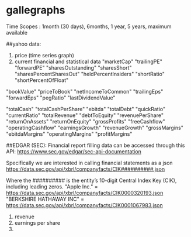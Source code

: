# gallegraphs

Time Scopes : 1month (30 days), 6months, 1 year, 5 years, maximum available

##yahoo data:

1) price (time series graph)
2) current financial and statistical data
"marketCap"
"trailingPE"
"forwardPE"
"sharesOutstanding"
"sharesShort"
"sharesPercentSharesOut"
"heldPercentInsiders"
"shortRatio"
"shortPercentOfFloat"

"bookValue"
"priceToBook"
"netIncomeToCommon"
"trailingEps"
"forwardEps"
"pegRatio"
"lastDividendValue"

"totalCash"
"totalCashPerShare"
"ebitda"
"totalDebt"
"quickRatio"
"currentRatio"
"totalRevenue"
"debtToEquity"
"revenuePerShare"
"returnOnAssets"
"returnOnEquity"
"grossProfits"
"freeCashflow"
"operatingCashflow"
"earningsGrowth"
"revenueGrowth"
"grossMargins"
"ebitdaMargins"
"operatingMargins"
"profitMargins"


##EDGAR (SEC): 
Financial report filling data can be accessed through this API:
https://www.sec.gov/edgar/sec-api-documentation

Specifically we are interested in calling financial statements as a json
https://data.sec.gov/api/xbrl/companyfacts/CIK##########.json

Where the ########## is the entity’s 10-digit Central Index Key (CIK), including leading zeros.
"Apple Inc." = https://data.sec.gov/api/xbrl/companyfacts/CIK0000320193.json
"BERKSHIRE HATHAWAY INC" = https://data.sec.gov/api/xbrl/companyfacts/CIK0001067983.json

1) revenue
2) earnings per share
3)
